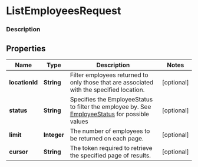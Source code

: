 
# ListEmployeesRequest

### Description



## Properties
Name | Type | Description | Notes
------------ | ------------- | ------------- | -------------
**locationId** | **String** | Filter employees returned to only those that are associated with the specified location. |  [optional]
**status** | **String** | Specifies the EmployeeStatus to filter the employee by. See [EmployeeStatus](#type-employeestatus) for possible values |  [optional]
**limit** | **Integer** | The number of employees to be returned on each page. |  [optional]
**cursor** | **String** | The token required to retrieve the specified page of results. |  [optional]



